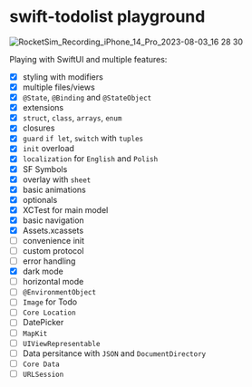 # swift-todolist playground

![RocketSim_Recording_iPhone_14_Pro_2023-08-03_16 28 30](https://github.com/jpudysz/swift-todolist/assets/9088288/9a3eb1e4-6d02-498b-9bdc-37eae15347d5)

Playing with SwiftUI and multiple features:
- [x] styling with modifiers
- [x] multiple files/views
- [x] `@State`, `@Binding` and `@StateObject`
- [x] extensions
- [x] `struct`, `class`, `arrays`, `enum`
- [x] closures
- [x] `guard` `if let`, `switch` with `tuples`
- [x] `init` overload
- [x] `localization` for `English` and `Polish`
- [x] SF Symbols
- [x] overlay with `sheet`
- [x] basic animations
- [x] optionals
- [x] XCTest for main model
- [x] basic navigation
- [x] Assets.xcassets
- [ ] convenience init
- [ ] custom protocol
- [ ] error handling
- [x] dark mode
- [ ] horizontal mode
- [ ] `@EnvironmentObject`
- [ ] `Image` for Todo
- [ ] `Core Location`
- [ ] DatePicker
- [ ] `MapKit`
- [ ] `UIViewRepresentable`
- [ ] Data persitance with `JSON` and `DocumentDirectory`
- [ ] `Core Data`
- [ ] `URLSession`
